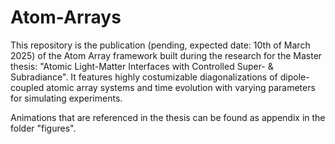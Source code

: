 # Atom-Arrays
This repository is the publication (pending, expected date: 10th of March 2025) of the Atom Array framework built during the research for the Master thesis: "Atomic Light-Matter Interfaces with Controlled Super- &amp; Subradiance". It features highly costumizable diagonalizations of dipole-coupled atomic array systems and time evolution with varying parameters for simulating experiments.

Animations that are referenced in the thesis can be found as appendix in the folder "figures".
